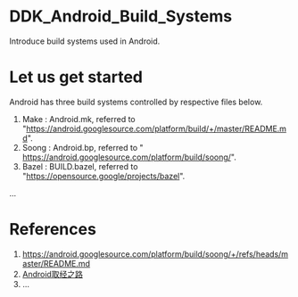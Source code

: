 # DDK_Android_Build_Systems
Introduce build systems used in Android.

# Let us get started
Android has three build systems controlled by respective files below.</br>
1. Make : Android.mk, referred to "https://android.googlesource.com/platform/build/+/master/README.md".
2. Soong : Android.bp, referred to " https://android.googlesource.com/platform/build/soong/".
3. Bazel : BUILD.bazel, referred to "https://opensource.google/projects/bazel".

... </br>

# References
1. https://android.googlesource.com/platform/build/soong/+/refs/heads/master/README.md
2. [Android取经之路](https://blog.csdn.net/mafei852213034/article/details/117805393?spm=1001.2101.3001.6650.14&utm_medium=distribute.pc_relevant.none-task-blog-2%7Edefault%7EBlogCommendFromBaidu%7ERate-14-117805393-blog-80716851.pc_relevant_3mothn_strategy_recovery&depth_1-utm_source=distribute.pc_relevant.none-task-blog-2%7Edefault%7EBlogCommendFromBaidu%7ERate-14-117805393-blog-80716851.pc_relevant_3mothn_strategy_recovery&utm_relevant_index=17) 
3. ...
